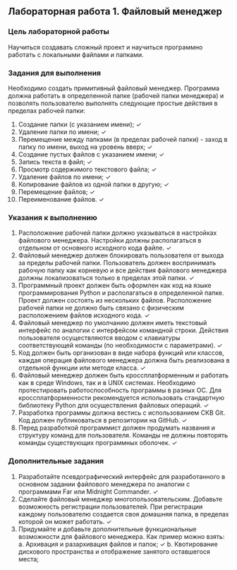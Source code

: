 ## Лабораторная работа 1. Файловый менеджер

### Цель лабораторной работы

Научиться создавать сложный проект и научиться программно работать с локальными файлами и папками.

### Задания для выполнения

Необходимо создать примитивный файловый менеджер. Программа должна работать в определенной папке (рабочей папки менеджера) и позволять пользователю выполнять следующие простые действия в пределах рабочей папки:

1.	Создание папки (с указанием имени); ✓
2.	Удаление папки по имени; ✓
3.	Перемещение между папками (в пределах рабочей папки) - заход в папку по имени, выход на уровень вверх; ✓
4.	Создание пустых файлов с указанием имени; ✓
5.	Запись текста в файл; ✓
6.	Просмотр содержимого текстового файла; ✓
7.	Удаление файлов по имени; ✓
8.	Копирование файлов из одной папки в другую; ✓
9.	Перемещение файлов; ✓
10.	Переименование файлов. ✓

### Указания к выполнению
1.	Расположение рабочей папки должно указываться в настройках файлового менеджера. Настройки должны располагаться в отдельном от основного исходного кода файле. ✓
2.	Файловый менеджер должен блокировать пользователя от выхода за пределы рабочей папки. Пользователь должен воспринимать рабочую папку как корневую и все действия файлового менеджера должны локализоваться только в пределах этой папки. ✓
3.	Программный проект должен быть оформлен как код на языке программирования Python и располагаться в определенной папке. Проект должен состоять из нескольких файлов. Расположение рабочей папки не должно быть связано с физическим расположением файлов исходного кода. ✓ 
4.	Файловый менеджер по умолчанию должен иметь текстовый интерфейс по аналогии с интерфейсом командной строки. Действия пользователя осуществляются вводом с клавиатуры соответствующей команды (по необходимости с параметрами). ✓
5.	Код должен быть организован в виде набора функций или классов, каждая операция файлового менеджера должна быть реализована в отдельной функции или методе класса. ✓
6.	Файловый менеджер должен быть кроссплатформенным и работать как в среде Windows, так и в UNIX системах. Необходимо протестировать работоспособность программы в разных ОС. Для кроссплатформенности рекомендуется использовать стандартную библиотеку Python для осуществления файловых операций. ✓
7.	Разработка программы должна вестись с использованием СКВ Git. Код должен публиковаться в репозитории на GitHub. ✓
8.	Перед разработкой программист должен продумать названия и структуру команд для пользователя. Команды не должны повторять команды существующих программных оболочек. ✓

### Дополнительные задания

1.	Разработайте псевдографический интерфейс для разработанного в основном задании файлового менеджера по аналогии с программами Far или Midnight Commander. ✓
2.	Сделайте файловый менеджер многопользовательским. Добавьте возможность регистрации пользователей. При регистрации каждому пользователю создается своя домашняя папка, в пределах которой он может работать. ✓
3.	Придумайте и добавьте дополнительные функциональные возможности для файлового менеджера. Как пример можно взять:
    a.	Архивация и разархивация файлов и папок; ✓
    b.	Квотирование дискового пространства и отображение занятого оставшегося места;

